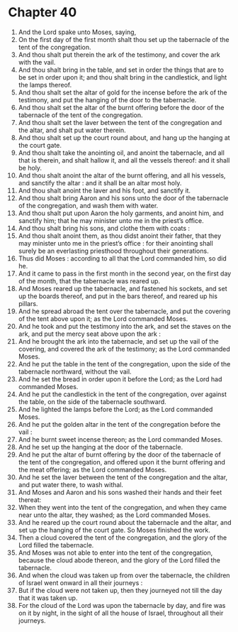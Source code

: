 # Chapter 40

1. And the Lord spake unto Moses, saying,
2. On the first day of the first month shalt thou set up the tabernacle of the tent of the congregation.
3. And thou shalt put therein the ark of the testimony, and cover the ark with the vail.
4. And thou shalt bring in the table, and set in order the things that are to be set in order upon it; and thou shalt bring in the candlestick, and light the lamps thereof.
5. And thou shalt set the altar of gold for the incense before the ark of the testimony, and put the hanging of the door to the tabernacle.
6. And thou shalt set the altar of the burnt offering before the door of the tabernacle of the tent of the congregation.
7. And thou shalt set the laver between the tent of the congregation and the altar, and shalt put water therein.
8. And thou shalt set up the court round about, and hang up the hanging at the court gate.
9. And thou shalt take the anointing oil, and anoint the tabernacle, and all that is therein, and shalt hallow it, and all the vessels thereof: and it shall be holy.
10. And thou shalt anoint the altar of the burnt offering, and all his vessels, and sanctify the altar : and it shall be an altar most holy.
11. And thou shalt anoint the laver and his foot, and sanctify it.
12. And thou shalt bring Aaron and his sons unto the door of the tabernacle of the congregation, and wash them with water.
13. And thou shalt put upon Aaron the holy garments, and anoint him, and sanctify him; that he may minister unto me in the priest’s office.
14. And thou shalt bring his sons, and clothe them with coats :
15. And thou shalt anoint them, as thou didst anoint their father, that they may minister unto me in the priest’s office : for their anointing shall surely be an everlasting priesthood throughout their generations.
16. Thus did Moses : according to all that the Lord commanded him, so did he.
17. And it came to pass in the first month in the second year, on the first day of the month, that the tabernacle was reared up.
18. And Moses reared up the tabernacle, and fastened his sockets, and set up the boards thereof, and put in the bars thereof, and reared up his pillars.
19. And he spread abroad the tent over the tabernacle, and put the covering of the tent above upon it; as the Lord commanded Moses.
20. And he took and put the testimony into the ark, and set the staves on the ark, and put the mercy seat above upon the ark :
21. And he brought the ark into the tabernacle, and set up the vail of the covering, and covered the ark of the testimony; as the Lord commanded Moses.
22. And he put the table in the tent of the congregation, upon the side of the tabernacle northward, without the vail.
23. And he set the bread in order upon it before the Lord; as the Lord had commanded Moses.
24. And he put the candlestick in the tent of the congregation, over against the table, on the side of the tabernacle southward.
25. And he lighted the lamps before the Lord; as the Lord commanded Moses.
26. And he put the golden altar in the tent of the congregation before the vail :
27. And he burnt sweet incense thereon; as the Lord commanded Moses.
28. And he set up the hanging at the door of the tabernacle.
29. And he put the altar of burnt offering by the door of the tabernacle of the tent of the congregation, and offered upon it the burnt offering and the meat offering; as the Lord commanded Moses.
30. And he set the laver between the tent of the congregation and the altar, and put water there, to wash withal.
31. And Moses and Aaron and his sons washed their hands and their feet thereat:
32. When they went into the tent of the congregation, and when they came near unto the altar, they washed; as the Lord commanded Moses.
33. And he reared up the court round about the tabernacle and the altar, and set up the hanging of the court gate. So Moses finished the work.
34. Then a cloud covered the tent of the congregation, and the glory of the Lord filled the tabernacle.
35. And Moses was not able to enter into the tent of the congregation, because the cloud abode thereon, and the glory of the Lord filled the tabernacle.
36. And when the cloud was taken up from over the tabernacle, the children of Israel went onward in all their journeys :
37. But if the cloud were not taken up, then they journeyed not till the day that it was taken up.
38. For the cloud of the Lord was upon the tabernacle by day, and fire was on it by night, in the sight of all the house of Israel, throughout all their journeys.

